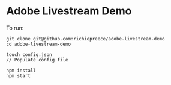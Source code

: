 # Adobe Livestream Demo

To run:
```
git clone git@github.com:richiepreece/adobe-livestream-demo
cd adobe-livestream-demo

touch config.json
// Populate config file

npm install
npm start
```
